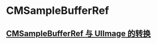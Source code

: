 #  CMSampleBufferRef 

## [CMSampleBufferRef 与 UIImage 的转换](http://blog.csdn.net/chenyong05314/article/details/17578121)
